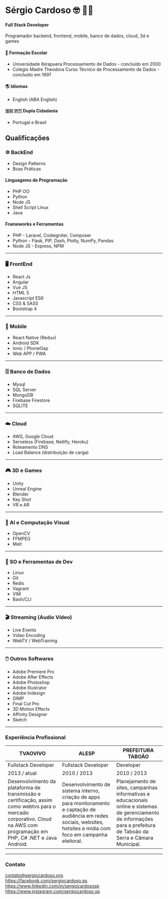 # Sérgio Cardoso :nerd_face: :technologist:
#### Full Stack Developer 
Programador backend, frontend, mobile, banco de dados, cloud, 3d e games

#### :school_satchel: Formação Escolar
- Universidade Ibirapuera
	Processamento de Dados - concluído em 2000
- Colégio Madre Theodora
	Curso Técnico de Processamento de Dados - concluído em 1997

#### :earth_americas: Idiomas
- English (ABA English)

#### :brazil: :portugal:  Dupla Cidadania
- Portugal e Brasil

## Qualificações
### :gear: BackEnd
- Design Patterns
- Boas Práticas

#### Linguagems de Programação
- PHP OO
- Python
- Node JS
- Shell Script Linux
- Java

#### Frameworks e Ferramentas
- PHP - Laravel, Codeigniter, Composer
- Python - Flask, PIP, Dash, Plotly, NumPy, Pandas
- Node JS - Express, NPM

------------
### :desktop_computer: FrontEnd
- React Js
- Angular
- Vue JS
- HTML 5
- Javascript ES6
- CSS & SASS
- Bootstrap 4
------------
### :iphone: Mobile
- React Native (Redux)
- Android SDK
- Ionic / PhoneGap
- Web APP / PWA
------------
### :file_cabinet: Banco de Dados
- Mysql
- SQL Server
- MongoDB
- Firebase Firestore
- SQLITE
------------
 ### :cloud: Cloud
- AWS, Google Cloud
- Serveless (Firebase, Netlify, Heroku)
- Roteamento DNS
- Load Balance (distribuição de carga)
------------
 ### :video_game: 3D e Games
- Unity
- Unreal Engine
- Blender
- Key Shot
- VR e AR
------------
 ### :movie_camera: AI e Computação Visual
- OpenCV
- FFMPEG
- Melt
------------
 ### :wrench: SO e Ferramentas de Dev
- Linux
- Git
- Redis
- Vagrant
- VIM
- Bash/CLI
------------
 ### :clapper: Streaming (Audio  Vídeo)
- Live Events
- Video Encoding 
- WebTV / WebTraining
------------
 ### :computer_mouse: Outros Softwares
- Adobe Premiere Pro
- Adobe After Effects
- Adobe Photoshop
- Adobe Illustrator
- Adobe Indesign
- GIMP
- Final Cut Pro
- 3D Motion Effects
- Affinity Designer
- Sketch

------------

### Experiência Profissional
TVAOVIVO | ALESP | PREFEITURA TABOÃO
------------- | -------------|-------------|
Fullstack Developer  | Fullstack Developer | Developer
2013 / atual  | 2010 / 2013 | 2010 / 2013
Desenvolvimento da plataforma de transmissão e certificação, assim como webtvs para o mercado corporativo. Cloud na AWS com programação em PHP, C# .NET e Java Android.   | Desenvolvimento de sistema interno, criação de apps para monitoramento e captação de audiência em redes sociais, websites, hotsites e mídia com foco em campanha eleitoral. | Planejamento de sites, campanhas informativas e educacionais online e sistemas de gerenciamento de informações para a prefeitura de Taboão da Serra e Câmara Municipal.

------------
### Contato
contato@sergiocardoso.org.   
https://facebook.com/sergiocardoso.sp.  
https://www.linkedin.com/in/sergiocardososp    
https://www.instagram.com/sergiocardoso.sp

<!--
**sergiocardoso/sergiocardoso** is a ✨ _special_ ✨ repository because its `README.md` (this file) appears on your GitHub profile.

Here are some ideas to get you started:

- 🔭 I’m currently working on ...
- 🌱 I’m currently learning ...
- 👯 I’m looking to collaborate on ...
- 🤔 I’m looking for help with ...
- 💬 Ask me about ...
- 📫 How to reach me: ...
- 😄 Pronouns: ...
- ⚡ Fun fact: ...
-->
